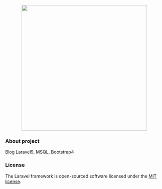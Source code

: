 <p align="center"><a href="https://laravel.com" target="_blank"><img src="https://raw.githubusercontent.com/laravel/art/master/logo-lockup/5%20SVG/2%20CMYK/1%20Full%20Color/laravel-logolockup-cmyk-red.svg" width="400"></a></p>

### About project

Blog Laravel9, MSQL, Bootstrap4  

### License

The Laravel framework is open-sourced software licensed under the [MIT license](https://opensource.org/licenses/MIT).
